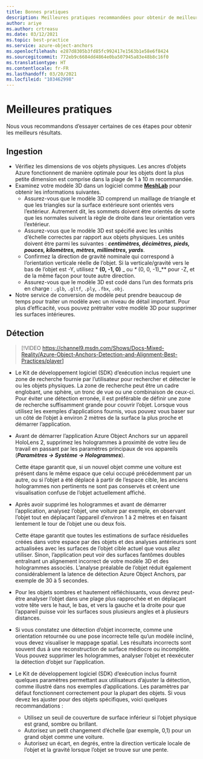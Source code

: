 ```yaml
---
title: Bonnes pratiques
description: Meilleures pratiques recommandées pour obtenir de meilleurs résultats
author: ariye
ms.author: crtreasu
ms.date: 03/12/2021
ms.topic: best-practice
ms.service: azure-object-anchors
ms.openlocfilehash: e287d8305b3fd85fc992417e1563b1e58e6f8424
ms.sourcegitcommit: 772eb9c6684dd4864e0ba507945a83e48b8c16f0
ms.translationtype: HT
ms.contentlocale: fr-FR
ms.lasthandoff: 03/20/2021
ms.locfileid: "103462998"
---
```

# <a name="best-practices"></a>Meilleures pratiques

Nous vous recommandons d’essayer certaines de ces étapes pour obtenir les meilleurs résultats.

## <a name="ingestion"></a>Ingestion

- Vérifiez les dimensions de vos objets physiques. Les ancres d’objets Azure fonctionnent de manière optimale pour les objets dont la plus petite dimension est comprise dans la plage de 1 à 10 m recommandée.
- Examinez votre modèle 3D dans un logiciel comme [**MeshLab**](https://www.meshlab.net/) pour obtenir les informations suivantes.
  - Assurez-vous que le modèle 3D comprend un maillage de triangle et que les triangles sur la surface extérieure sont orientés vers l’extérieur. Autrement dit, les sommets doivent être orientés de sorte que les normales suivent la règle de droite dans leur orientation vers l’extérieur.
  - Assurez-vous que le modèle 3D est spécifié avec les unités d’échelle correctes par rapport aux objets physiques. Les unités doivent être parmi les suivantes : ***centimètres, décimètres, pieds, pouces, kilomètres, mètres, millimètres, yards***.
  - Confirmez la direction de gravité nominale qui correspond à l’orientation verticale réelle de l’objet. Si la verticale/gravité vers le bas de l’objet est -Y, utilisez * **(0, -1, 0)** _ ou _*_ (0, 0, -1)_** pour -Z, et de la même façon pour toute autre direction.
  - Assurez-vous que le modèle 3D est codé dans l’un des formats pris en charge : `.glb`, `.gltf`, `.ply`, `.fbx`, `.obj`.
- Notre service de conversion de modèle peut prendre beaucoup de temps pour traiter un modèle avec un niveau de détail important. Pour plus d’efficacité, vous pouvez prétraiter votre modèle 3D pour supprimer les surfaces intérieures.

## <a name="detection"></a>Détection

> [!VIDEO https://channel9.msdn.com/Shows/Docs-Mixed-Reality/Azure-Object-Anchors-Detection-and-Alignment-Best-Practices/player]

- Le Kit de développement logiciel (SDK) d’exécution inclus requiert une zone de recherche fournie par l’utilisateur pour rechercher et détecter le ou les objets physiques. La zone de recherche peut être un cadre englobant, une sphère, un tronc de vue ou une combinaison de ceux-ci. Pour éviter une détection erronée, il est préférable de définir une zone de recherche suffisamment grande pour couvrir l’objet. Lorsque vous utilisez les exemples d’applications fournis, vous pouvez vous baser sur un côté de l’objet à environ 2 mètres de la surface la plus proche et démarrer l’application.
- Avant de démarrer l’application Azure Object Anchors sur un appareil HoloLens 2, supprimez les hologrammes à proximité de votre lieu de travail en passant par les paramètres principaux de vos appareils (***Paramètres -> Système -> Hologrammes***).

  Cette étape garantit que, si un nouvel objet comme une voiture est présent dans le même espace que celui occupé précédemment par un autre, ou si l’objet a été déplacé à partir de l’espace cible, les anciens hologrammes non pertinents ne sont pas conservés et créent une visualisation confuse de l’objet actuellement affiché.
- Après avoir supprimé les hologrammes et avant de démarrer l’application, analysez l’objet, une voiture par exemple, en observant l’objet tout en déplaçant l’appareil d’environ 1 à 2 mètres et en faisant lentement le tour de l’objet une ou deux fois.

  Cette étape garantit que toutes les estimations de surface résiduelles créées dans votre espace par des objets et des analyses antérieurs sont actualisées avec les surfaces de l’objet cible actuel que vous allez utiliser. Sinon, l’application peut voir des surfaces fantômes doubles entraînant un alignement incorrect de votre modèle 3D et des hologrammes associés. L’analyse préalable de l’objet réduit également considérablement la latence de détection Azure Object Anchors, par exemple de 30 à 5 secondes.
- Pour les objets sombres et hautement réfléchissants, vous devrez peut-être analyser l’objet dans une plage plus rapprochée et en déplaçant votre tête vers le haut, le bas, et vers la gauche et la droite pour que l’appareil puisse voir les surfaces sous plusieurs angles et à plusieurs distances.
- Si vous constatez une détection d’objet incorrecte, comme une orientation retournée ou une pose incorrecte telle qu’un modèle incliné, vous devez visualiser le mappage spatial. Les résultats incorrects sont souvent dus à une reconstruction de surface médiocre ou incomplète. Vous pouvez supprimer les hologrammes, analyser l’objet et réexécuter la détection d’objet sur l’application.
- Le Kit de développement logiciel (SDK) d’exécution inclus fournit quelques paramètres permettant aux utilisateurs d’ajuster la détection, comme illustré dans nos exemples d’applications. Les paramètres par défaut fonctionnent correctement pour la plupart des objets. Si vous devez les ajuster pour des objets spécifiques, voici quelques recommandations :
  - Utilisez un seuil de couverture de surface inférieur si l’objet physique est grand, sombre ou brillant.
  - Autorisez un petit changement d’échelle (par exemple, 0,1) pour un grand objet comme une voiture.
  - Autorisez un écart, en degrés, entre la direction verticale locale de l’objet et la gravité lorsque l’objet se trouve sur une pente.
